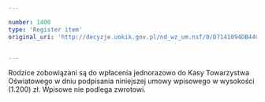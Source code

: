 ```yaml
---

number: 1400
type: 'Register item'
original_uri: 'http://decyzje.uokik.gov.pl/nd_wz_um.nsf/0/D7141094DB44CDDCC12574470045F379?OpenDocument'


---
```


Rodzice zobowiązani są do wpłacenia jednorazowo do Kasy Towarzystwa Oświatowego w dniu podpisania niniejszej umowy wpisowego w wysokości (1.200) zł. Wpisowe nie podlega zwrotowi. 
